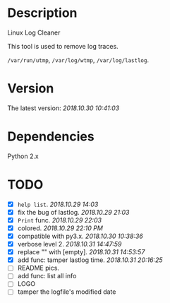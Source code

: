# Description
Linux Log Cleaner

This tool is used to remove log traces.

`/var/run/utmp`, `/var/log/wtmp`, `/var/log/lastlog`.

# Version
The latest version: _2018.10.30 10:41:03_

# Dependencies
Python 2.x

# TODO
- [x] `help list`. _2018.10.29 14:03_
- [x] fix the bug of lastlog. _2018.10.29 21:03_
- [X] `Print` func. _2018.10.29 22:03_
- [x] colored. _2018.10.29 22:10 PM_
- [x] compatible with py3.x. _2018.10.30 10:38:36_
- [x] verbose level 2. _2018.10.31 14:47:59_
- [x] replace "" with [empty]. _2018.10.31 14:53:57_
- [x] add func: tamper lastlog time. _2018.10.31 20:16:25_
- [ ] README pics.
- [ ] add func: list all info
- [ ] LOGO
- [ ] tamper the logfile's modified date
